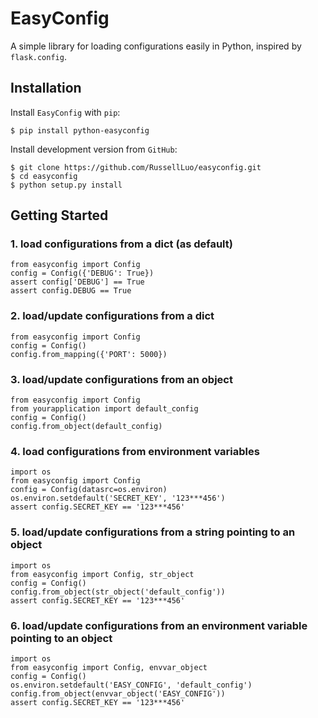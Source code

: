 EasyConfig
==========

A simple library for loading configurations easily in Python, inspired by `flask.config`.


Installation
------------

Install `EasyConfig` with `pip`:

    $ pip install python-easyconfig

Install development version from `GitHub`:

    $ git clone https://github.com/RussellLuo/easyconfig.git
    $ cd easyconfig
    $ python setup.py install


Getting Started
---------------

### 1. load configurations from a dict (as default)

    from easyconfig import Config
    config = Config({'DEBUG': True})
    assert config['DEBUG'] == True
    assert config.DEBUG == True

### 2. load/update configurations from a dict

    from easyconfig import Config
    config = Config()
    config.from_mapping({'PORT': 5000})

### 3. load/update configurations from an object

    from easyconfig import Config
    from yourapplication import default_config
    config = Config()
    config.from_object(default_config)

### 4. load configurations from environment variables

    import os
    from easyconfig import Config
    config = Config(datasrc=os.environ)
    os.environ.setdefault('SECRET_KEY', '123***456')
    assert config.SECRET_KEY == '123***456'

### 5. load/update configurations from a string pointing to an object

    import os
    from easyconfig import Config, str_object
    config = Config()
    config.from_object(str_object('default_config'))
    assert config.SECRET_KEY == '123***456'

### 6. load/update configurations from an environment variable pointing to an object

    import os
    from easyconfig import Config, envvar_object
    config = Config()
    os.environ.setdefault('EASY_CONFIG', 'default_config')
    config.from_object(envvar_object('EASY_CONFIG'))
    assert config.SECRET_KEY == '123***456'
